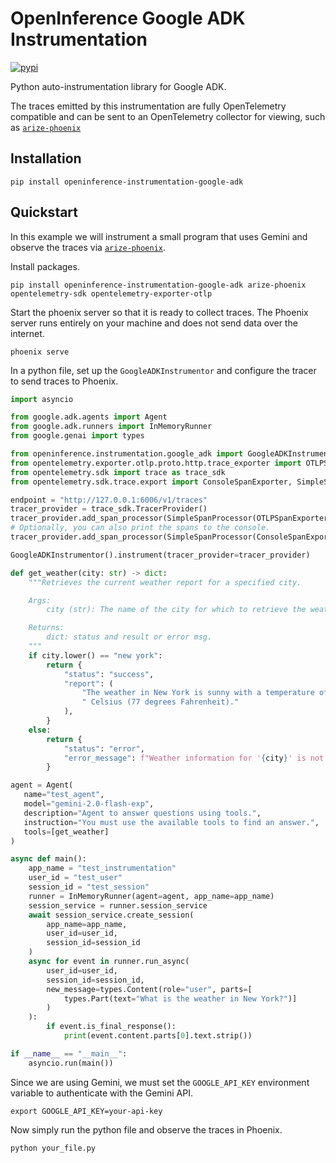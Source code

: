 # OpenInference Google ADK Instrumentation

[![pypi](https://badge.fury.io/py/openinference-instrumentation-google-adk.svg)](https://pypi.org/project/openinference-instrumentation-google-adk/)

Python auto-instrumentation library for Google ADK.

The traces emitted by this instrumentation are fully OpenTelemetry compatible and can be sent to an OpenTelemetry collector for viewing, such as [`arize-phoenix`](https://github.com/Arize-ai/phoenix)

## Installation

```shell
pip install openinference-instrumentation-google-adk
```

## Quickstart

In this example we will instrument a small program that uses Gemini and observe the traces via [`arize-phoenix`](https://github.com/Arize-ai/phoenix).

Install packages.

```shell
pip install openinference-instrumentation-google-adk arize-phoenix opentelemetry-sdk opentelemetry-exporter-otlp
```

Start the phoenix server so that it is ready to collect traces.
The Phoenix server runs entirely on your machine and does not send data over the internet.

```shell
phoenix serve
```

In a python file, set up the `GoogleADKInstrumentor` and configure the tracer to send traces to Phoenix.

```python
import asyncio

from google.adk.agents import Agent
from google.adk.runners import InMemoryRunner
from google.genai import types

from openinference.instrumentation.google_adk import GoogleADKInstrumentor
from opentelemetry.exporter.otlp.proto.http.trace_exporter import OTLPSpanExporter
from opentelemetry.sdk import trace as trace_sdk
from opentelemetry.sdk.trace.export import ConsoleSpanExporter, SimpleSpanProcessor

endpoint = "http://127.0.0.1:6006/v1/traces"
tracer_provider = trace_sdk.TracerProvider()
tracer_provider.add_span_processor(SimpleSpanProcessor(OTLPSpanExporter(endpoint)))
# Optionally, you can also print the spans to the console.
tracer_provider.add_span_processor(SimpleSpanProcessor(ConsoleSpanExporter()))

GoogleADKInstrumentor().instrument(tracer_provider=tracer_provider)

def get_weather(city: str) -> dict:
    """Retrieves the current weather report for a specified city.

    Args:
        city (str): The name of the city for which to retrieve the weather report.

    Returns:
        dict: status and result or error msg.
    """
    if city.lower() == "new york":
        return {
            "status": "success",
            "report": (
                "The weather in New York is sunny with a temperature of 25 degrees"
                " Celsius (77 degrees Fahrenheit)."
            ),
        }
    else:
        return {
            "status": "error",
            "error_message": f"Weather information for '{city}' is not available.",
        }

agent = Agent(
   name="test_agent",
   model="gemini-2.0-flash-exp",
   description="Agent to answer questions using tools.",
   instruction="You must use the available tools to find an answer.",
   tools=[get_weather]
)

async def main():
    app_name = "test_instrumentation"
    user_id = "test_user"
    session_id = "test_session"
    runner = InMemoryRunner(agent=agent, app_name=app_name)
    session_service = runner.session_service
    await session_service.create_session(
        app_name=app_name,
        user_id=user_id,
        session_id=session_id
    )
    async for event in runner.run_async(
        user_id=user_id,
        session_id=session_id,
        new_message=types.Content(role="user", parts=[
            types.Part(text="What is the weather in New York?")]
        )
    ):
        if event.is_final_response():
            print(event.content.parts[0].text.strip())

if __name__ == "__main__":
    asyncio.run(main())
```

Since we are using Gemini, we must set the `GOOGLE_API_KEY` environment variable to authenticate with the Gemini API.

```shell
export GOOGLE_API_KEY=your-api-key
```

Now simply run the python file and observe the traces in Phoenix.

```shell
python your_file.py
```

